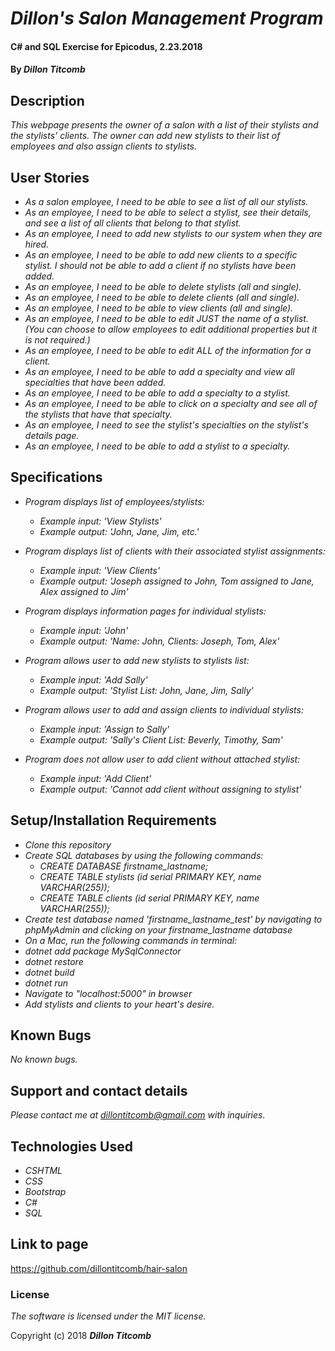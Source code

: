 # _Dillon's Salon Management Program_

#### C# and SQL Exercise for Epicodus, 2.23.2018

#### By _**Dillon Titcomb**_

## Description

_This webpage presents the owner of a salon with a list of their stylists and the stylists' clients. The owner can add new stylists to their list of employees and also assign clients to stylists._

## User Stories
* _As a salon employee, I need to be able to see a list of all our stylists._
* _As an employee, I need to be able to select a stylist, see their details, and see a list of all clients that belong to that stylist._
* _As an employee, I need to add new stylists to our system when they are hired._
* _As an employee, I need to be able to add new clients to a specific stylist. I should not be able to add a client if no stylists have been added._
* _As an employee, I need to be able to delete stylists (all and single)._
* _As an employee, I need to be able to delete clients (all and single)._
* _As an employee, I need to be able to view clients (all and single)._
* _As an employee, I need to be able to edit JUST the name of a stylist. (You can choose to allow employees to edit additional properties but it is not required.)_
* _As an employee, I need to be able to edit ALL of the information for a client._
* _As an employee, I need to be able to add a specialty and view all specialties that have been added._
* _As an employee, I need to be able to add a specialty to a stylist._
* _As an employee, I need to be able to click on a specialty and see all of the stylists that have that specialty._
* _As an employee, I need to see the stylist's specialties on the stylist's details page._
* _As an employee, I need to be able to add a stylist to a specialty._

## Specifications

* _Program displays list of employees/stylists:_
	* _Example input: 'View Stylists'_
	* _Example output: 'John, Jane, Jim, etc.'_

* _Program displays list of clients with their associated stylist assignments:_
	* _Example input: 'View Clients'_
	* _Example output: 'Joseph assigned to John, Tom assigned to Jane, Alex assigned to Jim'_

* _Program displays information pages for individual stylists:_
	* _Example input: 'John'_
	* _Example output: 'Name: John, Clients: Joseph, Tom, Alex'_

* _Program allows user to add new stylists to stylists list:_
	* _Example input: 'Add Sally'_
	* _Example output: 'Stylist List: John, Jane, Jim, Sally'_

* _Program allows user to add and assign clients to individual stylists:_
	* _Example input: 'Assign to Sally'_
	* _Example output: 'Sally's Client List: Beverly, Timothy, Sam'_

* _Program does not allow user to add client without attached stylist:_
	* _Example input: 'Add Client'_
	* _Example output: 'Cannot add client without assigning to stylist'_

## Setup/Installation Requirements

* _Clone this repository_
* _Create SQL databases by using the following commands:_
	* _CREATE DATABASE firstname_lastname;_
	* _CREATE TABLE stylists (id serial PRIMARY KEY, name VARCHAR(255));_
	* _CREATE TABLE clients (id serial PRIMARY KEY, name VARCHAR(255));_
*	_Create test database named 'firstname_lastname_test' by navigating to phpMyAdmin and clicking on your firstname_lastname database_
* _On a Mac, run the following commands in terminal:_
* _dotnet add package MySqlConnector_
* _dotnet restore_
* _dotnet build_
* _dotnet run_
* _Navigate to "localhost:5000" in browser_
* _Add stylists and clients to your heart's desire._

## Known Bugs

_No known bugs._

## Support and contact details

_Please contact me at dillontitcomb@gmail.com with inquiries._

## Technologies Used

* _CSHTML_
* _CSS_
* _Bootstrap_
* _C#_
* _SQL_

## Link to page

https://github.com/dillontitcomb/hair-salon

### License

*The software is licensed under the MIT license.*

Copyright (c) 2018 **_Dillon Titcomb_**

